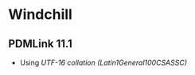 <!-- TITLE: Windchill -->
<!-- SUBTITLE: PTC Windchill -->

# Windchill
## PDMLink 11.1
* Using  *UTF-16 collation (Latin1General100CSASSC)*
